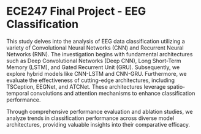 # ECE247 Final Project - EEG Classification

This study delves into the analysis of EEG data classification utilizing a variety of Convolutional Neural Networks (CNN) and Recurrent Neural Networks (RNN). The investigation begins with fundamental architectures such as Deep Convolutional Networks (Deep CNN), Long Short-Term Memory (LSTM), and Gated Recurrent Unit (GRU). Subsequently, we explore hybrid models like CNN-LSTM and CNN-GRU. Furthermore, we evaluate the effectiveness of cutting-edge architectures, including TSCeption, EEGNet, and ATCNet. These architectures leverage spatio-temporal convolutions and attention mechanisms to enhance classification performance.

Through comprehensive performance evaluation and ablation studies, we analyze trends in classification performance across diverse model architectures, providing valuable insights into their comparative efficacy.

